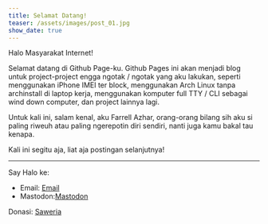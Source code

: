 ```yaml
---
title: Selamat Datang!
teaser: /assets/images/post_01.jpg
show_date: true
---
```


Halo Masyarakat Internet!

Selamat datang di Github Page-ku. Github Pages ini akan menjadi blog untuk project-project engga ngotak / ngotak yang aku lakukan, seperti menggunakan iPhone IMEI ter block, menggunakan Arch Linux tanpa archinstall di laptop kerja, menggunakan komputer full TTY / CLI sebagai wind down computer, dan project lainnya lagi.

Untuk kali ini, salam kenal, aku Farrell Azhar, orang-orang bilang sih aku si paling riweuh atau paling ngerepotin diri sendiri, nanti juga kamu bakal tau kenapa.

Kali ini segitu aja, liat aja postingan selanjutnya!

---

Say Halo ke: 
- Email: [Email](mailto:methetechnerd@duck.com)
- Mastodon:[Mastodon](https://mastodon.social/@Kopetote)

Donasi: [Saweria](https://saweria.com/kopetote)